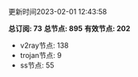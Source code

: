 更新时间2023-02-01 12:43:58

**总订阅: 73**
**总节点: 895**
**有效节点: 202**
- v2ray节点: 138
- trojan节点: 9
- ss节点: 55
